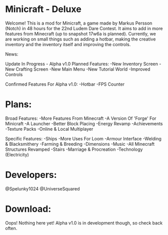 # Minicraft - Deluxe

Welcome! This is a mod for Minicraft, a game made by Markus Persson (Notch) in 48 hours for the 22nd Ludem Dare Contest. It aims to add in more features from Minecraft (up to snapshot 17w6a is planned). Currently, we are working on small things such as adding a hotbar, making the creative inventory and the inventory itself and improving the controls. 

News:

Update In Progress - Alpha v1.0
Planned Features:
-New Inventory Screen
-New Crafting Screen
-New Main Menu
-New Tutorial World
-Improved Controls

Confirmed Features For Alpha v1.0:
-Hotbar
-FPS Counter

# Plans:

Broad Features:
-More Features From Minecraft
-A Version Of 'Forge' For Minicraft
-A Launcher
-Better Block Placing
-Energy Revamp
-Achievements
-Texture Packs
-Online & Local Multiplayer

Specific Features:
-Ships
-More Uses For Loom
-Armour Interface
-Welding & Blacksmithery
-Farming & Breeding
-Dimensions
-Music
-All Minecraft Structures Revamped
-Stairs
-Marriage & Procreation
-Technology (Electricity)

# Developers:

@Spelunky1024
@UniverseSquared

# Download:

Oops! Nothing here yet!
Alpha v1.0 is in development though, so check back often.
